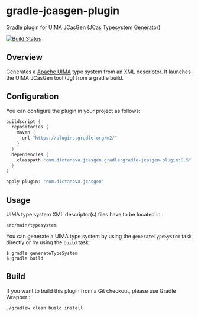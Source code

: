 gradle-jcasgen-plugin
=====================

[Gradle](http://www.gradle.org/) plugin for [UIMA](http://uima.apache.org) JCasGen (JCas Typesystem Generator)

[![Build Status](https://travis-ci.org/Dictanova/gradle-jcasgen-plugin.svg)](https://travis-ci.org/Dictanova/gradle-jcasgen-plugin)

## Overview
Generates a [Apache UIMA](http://uima.apache.org) type system from an XML descriptor.
It launches the UIMA JCasGen tool (Jg) from a gradle build.

## Configuration
You can configure the plugin in your project as follows:
```groovy
buildscript {
  repositories {
    maven {
      url "https://plugins.gradle.org/m2/"
    }
  }
  dependencies {
    classpath "com.dictanova.jcasgen.gradle:gradle-jcasgen-plugin:0.5"
  }
}

apply plugin: "com.dictanova.jcasgen"
```

## Usage
UIMA type system XML descriptor(s) files have to be located in :
```
src/main/typesystem
```

You can generate a UIMA type system by using the `generateTypeSystem` task directly or by using the `build` task:
```
$ gradle generateTypeSystem
$ gradle build
```

## Build
If you want to build this plugin from a Git checkout, please use Gradle Wrapper :
```
./gradlew clean build install
```

